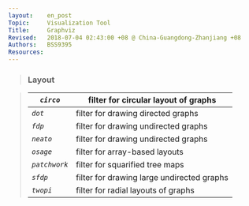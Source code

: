 ```yaml
---
layout:    en_post
Topic:     Visualization Tool
Title:     Graphviz
Revised:   2018-07-04 02:43:00 +08 @ China-Guangdong-Zhanjiang +08
Authors:   BSS9395
Resources: 
---
```


> ### Layout

> | *`circo`*     | filter for circular layout of graphs       |
> | ------------- | ------------------------------------------ |
> | *`dot`*       | filter for drawing directed graphs         |
> | *`fdp`*       | filter for drawing undirected graphs       |
> | *`neato`*     | filter for drawing undirected graphs       |
> | *`osage`*     | filter for array-based layouts             |
> | *`patchwork`* | filter for squarified tree maps            |
> | *`sfdp`*      | filter for drawing large undirected graphs |
> | *`twopi`*     | filter for radial layouts of graphs        |
